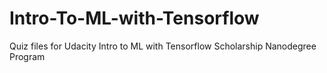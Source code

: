 # Intro-To-ML-with-Tensorflow

Quiz files for Udacity Intro to ML with Tensorflow Scholarship Nanodegree Program

